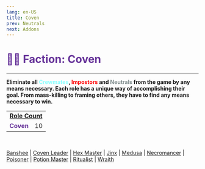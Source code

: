 ```yaml
---
lang: en-US
title: Coven
prev: Neutrals
next: Addons
---
```


# <font color=#663399>👨‍🚀 <b>Faction: Coven</b></font> <Badge text="Total: 9" type="tip" vertical="middle"/>
---

<b>Eliminate all <font color=#8cffff>Crewmates</font>, <font color=red>Impostors</font> and <font color=#7f8c8d>Neutrals</font> from the game by any means necessary. Each role has a unique way of accomplishing their goal. From mass-killing to framing others, they have to find any means necessary to win.</b><br>

<table>
<tr>
<td colspan="2" align="center"><b><u>Role Count</u></b></td>
</tr>
<tr>
<td><font color=#663399><b>Coven</b></font></td>
<td align="center">10</td>
</tr>
</table>
<br>

[Banshee](/options/Neutrals/Coven/Banshee.html) | [Coven Leader](/options/Neutrals/Coven/CovenLeader.html) | [Hex Master](/options/Neutrals/Coven/HexMaster.html) | [Jinx](/options/Neutrals/Coven/Jinx.html) | [Medusa](/options/Neutrals/Coven/Medusa.html) | [Necromancer](/options/Neutrals/Coven/Necromancer.html) | [Poisoner](/options/Neutrals/Coven/Poisoner.html) | [Potion Master](/options/Neutrals/Coven/PotionMaster.html) | [Ritualist](/options/Neutrals/Coven/Ritualist.html) | [Wraith](/options/Neutrals/Coven/Wraith.html)